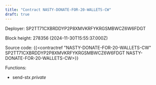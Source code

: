 ```yaml
---
title: "Contract NASTY-DONATE-FOR-20-WALLETS-CW"
draft: true
---
```

Deployer: SP2TT71CXBRDDYP2P8XMVKRFYKRGSMBWCZ6W6FDGT


 



Block height: 278356 (2024-11-30T15:55:37.000Z)

Source code: {{<contractref "NASTY-DONATE-FOR-20-WALLETS-CW" SP2TT71CXBRDDYP2P8XMVKRFYKRGSMBWCZ6W6FDGT NASTY-DONATE-FOR-20-WALLETS-CW>}}

Functions:

* send-stx _private_
